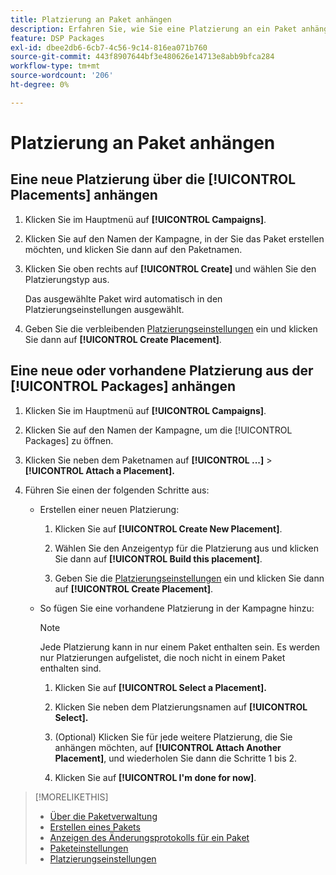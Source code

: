 ```yaml
---
title: Platzierung an Paket anhängen
description: Erfahren Sie, wie Sie eine Platzierung an ein Paket anhängen.
feature: DSP Packages
exl-id: dbee2db6-6cb7-4c56-9c14-816ea071b760
source-git-commit: 443f8907644bf3e480626e14713e8abb9bfca284
workflow-type: tm+mt
source-wordcount: '206'
ht-degree: 0%

---
```


# Platzierung an Paket anhängen

## Eine neue Platzierung über die [!UICONTROL Placements] anhängen

1. Klicken Sie im Hauptmenü auf **[!UICONTROL Campaigns]**.

1. Klicken Sie auf den Namen der Kampagne, in der Sie das Paket erstellen möchten, und klicken Sie dann auf den Paketnamen.

1. Klicken Sie oben rechts auf **[!UICONTROL Create]** und wählen Sie den Platzierungstyp aus.

   Das ausgewählte Paket wird automatisch in den Platzierungseinstellungen ausgewählt.

1. Geben Sie die verbleibenden [Platzierungseinstellungen](/help/dsp/campaign-management/placements/placement-settings.md) ein und klicken Sie dann auf **[!UICONTROL Create Placement]**.

## Eine neue oder vorhandene Platzierung aus der [!UICONTROL Packages] anhängen

1. Klicken Sie im Hauptmenü auf **[!UICONTROL Campaigns]**.

1. Klicken Sie auf den Namen der Kampagne, um die [!UICONTROL Packages] zu öffnen.

1. Klicken Sie neben dem Paketnamen auf **[!UICONTROL ...]** > **[!UICONTROL Attach a Placement].**

1. Führen Sie einen der folgenden Schritte aus:

   * Erstellen einer neuen Platzierung:

      1. Klicken Sie auf **[!UICONTROL Create New Placement]**.

      1. Wählen Sie den Anzeigentyp für die Platzierung aus und klicken Sie dann auf **[!UICONTROL Build this placement]**.

      1. Geben Sie die [Platzierungseinstellungen](/help/dsp/campaign-management/placements/placement-settings.md) ein und klicken Sie dann auf **[!UICONTROL Create Placement]**.

   * So fügen Sie eine vorhandene Platzierung in der Kampagne hinzu:

     >[!NOTE]
     >
     >Jede Platzierung kann in nur einem Paket enthalten sein. Es werden nur Platzierungen aufgelistet, die noch nicht in einem Paket enthalten sind.

      1. Klicken Sie auf **[!UICONTROL Select a Placement].**

      1. Klicken Sie neben dem Platzierungsnamen auf **[!UICONTROL Select].**

      1. (Optional) Klicken Sie für jede weitere Platzierung, die Sie anhängen möchten, auf **[!UICONTROL Attach Another Placement]**, und wiederholen Sie dann die Schritte 1 bis 2.

      1. Klicken Sie auf **[!UICONTROL I'm done for now]**.

>[!MORELIKETHIS]
>
>* [Über die Paketverwaltung](package-about.md)
>* [Erstellen eines Pakets](package-create.md)
>* [Anzeigen des Änderungsprotokolls für ein Paket](package-change-log.md)
>* [Paketeinstellungen](package-settings.md)
>* [Platzierungseinstellungen](/help/dsp/campaign-management/placements/placement-settings.md)
